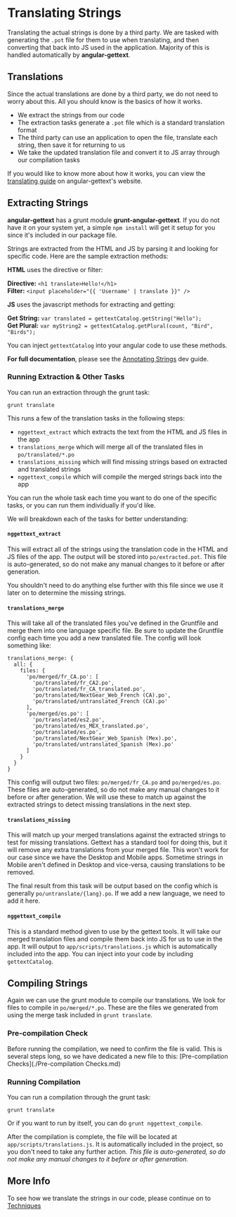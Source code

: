 # Translating Strings

Translating the actual strings is done by a third party. We are tasked with generating the `.pot` file for them to use when translating, and then converting that back into JS used in the application. Majority of this is handled automatically by __angular-gettext__.


## Translations

Since the actual translations are done by a third party, we do not need to worry about this. All you should know is the basics of how it works.

- We extract the strings from our code
- The extraction tasks generate a `.pot` file which is a standard translation format
- The third party can use an application to open the file, translate each string, then save it for returning to us
- We take the updated translation file and convert it to JS array through our compilation tasks

If you would like to know more about how it works, you can view the [translating guide](http://angular-gettext.rocketeer.be/dev-guide/translate/) on angular-gettext's website.



## Extracting Strings

__angular-gettext__ has a grunt module __grunt-angular-gettext__. If you do not have it on your system yet, a simple `npm install` will get it setup for you since it's included in our package file.

Strings are extracted from the HTML and JS by parsing it and looking for specific code. Here are the sample extraction methods:

__HTML__ uses the directive or filter:

__Directive:__  `<h1 translate>Hello!</h1>`<br>
__Filter:__ `<input placeholder="{{ 'Username' | translate }}" />`

__JS__ uses the javascript methods for extracting and getting:

__Get String:__ `var translated = gettextCatalog.getString("Hello");`<br>
__Get Plural:__ `var myString2 = gettextCatalog.getPlural(count, "Bird", "Birds");`

You can inject `gettextCatalog` into your angular code to use these methods.

__For full documentation__, please see the [Annotating Strings](http://angular-gettext.rocketeer.be/dev-guide/annotate/) dev guide.


### Running Extraction & Other Tasks

You can run an extraction through the grunt task:

`grunt translate`

This runs a few of the translation tasks in the following steps:

- `nggettext_extract` which extracts the text from the HTML and JS files in the app
- `translations_merge` which will merge all of the translated files in `po/translated/*.po`
- `translations_missing` which will find missing strings based on extracted and translated strings
- `nggettext_compile` which will compile the merged strings back into the app

You can run the whole task each time you want to do one of the specific tasks, or you can run them individually if you'd like.

We will breakdown each of the tasks for better understanding:



#### `nggettext_extract`

This will extract all of the strings using the translation code in the HTML and JS files of the app. The output will be stored into `po/extracted.pot`. This file is auto-generated, so do not make any manual changes to it before or after generation.

You shouldn't need to do anything else further with this file since we use it later on to determine the missing strings.

#### `translations_merge`

This will take all of the translated files you've defined in the Gruntfile and merge them into one language specific file. Be sure to update the Gruntfile config each time you add a new translated file. The config will look something like:
  
    translations_merge: {
      all: {
        files: {
          'po/merged/fr_CA.po': [
            'po/translated/fr_CA2.po',
            'po/translated/fr_CA_translated.po',
            'po/translated/NextGear_Web_French (CA).po',
            'po/translated/untranslated_French (CA).po'
          ],
          'po/merged/es.po': [
            'po/translated/es2.po',
            'po/translated/es_MEX_translated.po',
            'po/translated/es.po',
            'po/translated/NextGear_Web_Spanish (Mex).po',
            'po/translated/untranslated_Spanish (Mex).po'
          ]
        }
      }
    }

This config will output two files: `po/merged/fr_CA.po` and `po/merged/es.po`. These files are auto-generated, so do not make any manual changes to it before or after generation. We will use these to match up against the extracted strings to detect missing translations in the next step.

#### `translations_missing`

This will match up your merged translations against the extracted strings to test for missing translations. Gettext has a standard tool for doing this, but it will remove any extra translations from your merged file. This won't work for our case since we have the Desktop and Mobile apps. Sometime strings in Mobile aren't defined in Desktop and vice-versa, causing translations to be removed.

The final result from this task will be output based on the config which is generally `po/untranslate/{lang}.po`. If we add a new language, we need to add it here.

#### `nggettext_compile`

This is a standard method given to use by the gettext tools. It will take our merged translation files and compile them back into JS for us to use in the app. It will output to `app/scripts/translations.js` which is automatically included into the app. You can inject into your code by including `gettextCatalog`.



## Compiling Strings

Again we can use the grunt module to compile our translations. We look for files to compile in `po/merged/*.po`. These are the files we generated from using the merge task included in `grunt translate`.

### Pre-compilation Check

Before running the compilation, we need to confirm the file is valid. This is several steps long, so we have dedicated a new file to this: [Pre-compilation Checks](./Pre-compilation Checks.md)

### Running Compilation

You can run a compilation through the grunt task:

`grunt translate`

Or if you want to run by itself, you can do `grunt nggettext_compile`.

After the compilation is complete, the file will be located at `app/scripts/translations.js`. It is automatically included in the project, so you don't need to take any further action. _This file is auto-generated, so do not make any manual changes to it before or after generation._



## More Info

To see how we translate the strings in our code, please continue on to [Techniques](./3.%20Techniques.md)